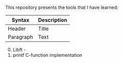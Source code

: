 This repository presents the tools that I have learned:

| Syntax | Description |
| --- | ----------- |
| Header | Title |
| Paragraph | Text |

0. Libft - 
1. printf C-function implementation
